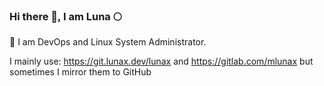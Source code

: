 ### Hi there 👋, I am Luna 🌕
💼 I am DevOps and Linux System Administrator.

I mainly use: https://git.lunax.dev/lunax and https://gitlab.com/mlunax
but sometimes I mirror them to GitHub

<!-- <a href="https://github.com/mlunax">
  <img align="center" src="https://github-readme-stats-woad-six.vercel.app/api?username=mlunax&show_icons=true&theme=jolly" />
</a> -->

